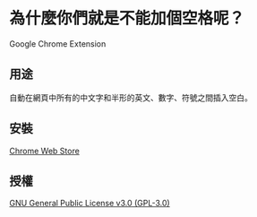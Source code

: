 # 為什麼你們就是不能加個空格呢？

Google Chrome Extension


## 用途
自動在網頁中所有的中文字和半形的英文、數字、符號之間插入空白。


## 安裝
[Chrome Web Store](https://chrome.google.com/webstore/detail/paphcfdffjnbcgkokihcdjliihicmbpd)


## 授權
[GNU General Public License v3.0 (GPL-3.0)](http://www.gnu.org/copyleft/gpl.html)
